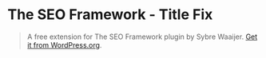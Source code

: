 # The SEO Framework - Title Fix

> A free extension for The SEO Framework plugin by Sybre Waaijer. [Get it from WordPress.org](https://wordpress.org/plugins/the-seo-framework-title-fix/).
